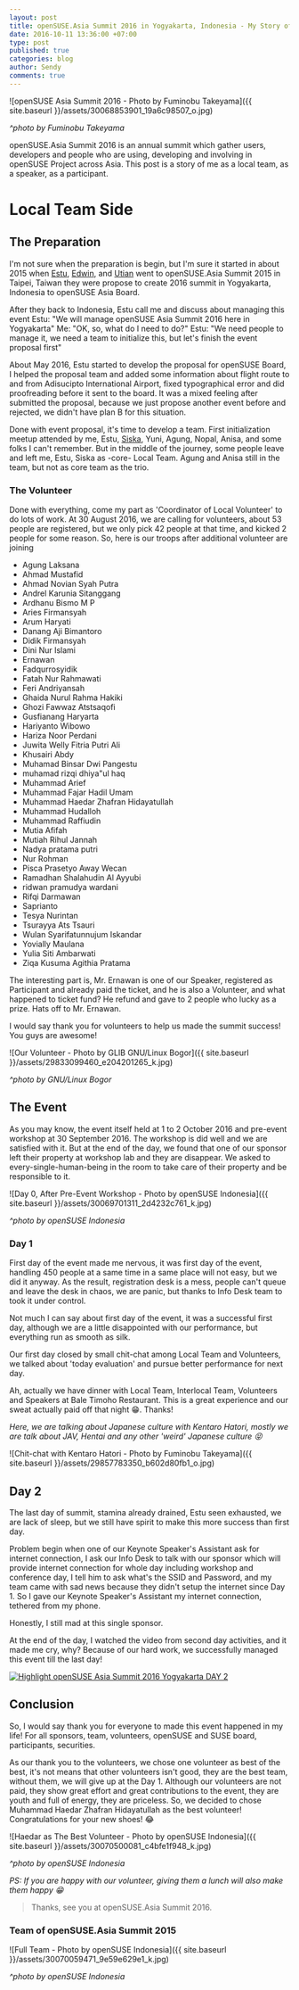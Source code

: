 ```yaml
---
layout: post
title: openSUSE.Asia Summit 2016 in Yogyakarta, Indonesia - My Story of View as Local Team
date: 2016-10-11 13:36:00 +07:00
type: post
published: true
categories: blog
author: Sendy
comments: true
---
```


![openSUSE Asia Summit 2016 - Photo by Fuminobu Takeyama]({{ site.baseurl }}/assets/30068853901_19a6c98507_o.jpg)

*^photo by Fuminobu Takeyama*

openSUSE.Asia Summit 2016 is an annual summit which gather users, developers and people who are using, developing and involving in openSUSE Project across Asia. This post is a story of me as a local team, as a speaker, as a participant.

# Local Team Side

## The Preparation

I'm not sure when the preparation is begin, but I'm sure it started in about 2015 when [Estu](https://tuanpembual.wordpress.com/), [Edwin](http://medwinz.blogspot.co.id/), and [Utian](http://utian.azoebs.com/) went to openSUSE.Asia Summit 2015 in Taipei, Taiwan  they were propose to create 2016 summit in Yogyakarta, Indonesia to openSUSE Asia Board.

After they back to Indonesia, Estu call me and discuss about managing this event
Estu: "We will manage openSUSE Asia Summit 2016 here in Yogyakarta"
Me: "OK, so, what do I need to do?"
Estu: "We need people to manage it, we need a team to initialize this, but let's finish the event proposal first"

About May 2016, Estu started to develop the proposal for openSUSE Board, I helped the proposal team and added some information about flight route to and from Adisucipto International Airport, fixed typographical error and did proofreading before it sent to the board. It was a mixed feeling after submitted the proposal, because we just propose another event before and rejected, we didn't have plan B for this situation.

Done with event proposal, it's time to develop a team. First initialization meetup attended by me, Estu, [Siska](https://iskandarsiska.wordpress.com), Yuni, Agung, Nopal, Anisa, and some folks I can't remember. But in the middle of the journey, some people leave and left me, Estu, Siska as -core- Local Team. Agung and Anisa still in the team, but not as core team as the trio.

### The Volunteer

Done with everything, come my part as 'Coordinator of Local Volunteer' to do lots of work. At 30 August 2016, we are calling for volunteers, about 53 people are registered, but we only pick 42 people at that time, and kicked 2 people for some reason. So, here is our troops after additional volunteer are joining

* Agung Laksana
* Ahmad Mustafid
* Ahmad Novian Syah Putra
* Andrel Karunia Sitanggang
* Ardhanu Bismo M P
* Aries Firmansyah
* Arum Haryati 
* Danang Aji Bimantoro
* Didik Firmansyah
* Dini Nur Islami
* Ernawan
* Fadqurrosyidik
* Fatah Nur Rahmawati
* Feri Andriyansah
* Ghaida Nurul Rahma Hakiki
* Ghozi Fawwaz Atstsaqofi
* Gusfianang Haryarta
* Hariyanto Wibowo
* Hariza Noor Perdani
* Juwita Welly Fitria Putri Ali
* Khusairi Abdy
* Muhamad Binsar Dwi Pangestu
* muhamad rizqi dhiya"ul haq
* Muhammad Arief
* Muhammad Fajar Hadil Umam
* Muhammad Haedar Zhafran Hidayatullah
* Muhammad Hudalloh
* Muhammad Raffiudin
* Mutia Afifah 
* Mutiah Rihul Jannah
* Nadya pratama putri 
* Nur Rohman
* Pisca Prasetyo Away Wecan 
* Ramadhan Shalahudin Al Ayyubi
* ridwan pramudya wardani 
* Rifqi Darmawan
* Saprianto
* Tesya Nurintan
* Tsurayya Ats Tsauri
* Wulan Syarifatunnujum Iskandar
* Yovially Maulana
* Yulia Siti Ambarwati
* Ziqa Kusuma Agithia Pratama

The interesting part is, Mr. Ernawan is one of our Speaker, registered as Participant and already paid the ticket, and he is also a Volunteer, and what happened to ticket fund? He refund and gave to 2 people who lucky as a prize. Hats off to Mr. Ernawan.

I would say thank you for volunteers to help us made the summit success! You guys are awesome!

![Our Volunteer - Photo by GLIB GNU/Linux Bogor]({{ site.baseurl }}/assets/29833099460_e204201265_k.jpg)

*^photo by GNU/Linux Bogor*

## The Event

As you may know, the event itself held at 1 to 2 October 2016 and pre-event workshop at 30 September 2016. The workshop is did well and we are satisfied with it. But at the end of the day, we found that one of our sponsor left their property at workshop lab and they are disappear. We asked to every-single-human-being in the room to take care of their property and be responsible to it.

![Day 0, After Pre-Event Workshop - Photo by openSUSE Indonesia]({{ site.baseurl }}/assets/30069701311_2d4232c761_k.jpg)

*^photo by openSUSE Indonesia*

### Day 1

First day of the event made me nervous, it was first day of the event, handling 450 people at a same time in a same place will not easy, but we did it anyway. As the result, registration desk is a mess, people can't queue and leave the desk in chaos, we are panic, but thanks to Info Desk team to took it under control.

Not much I can say about first day of the event, it was a successful first day, although we are a little disappointed with our performance, but everything run as smooth as silk.

Our first day closed by small chit-chat among Local Team and Volunteers, we talked about 'today evaluation' and pursue better performance for next day.

Ah, actually we have dinner with Local Team, Interlocal Team, Volunteers and Speakers at Bale Timoho Restaurant. This is a great experience and our sweat actually paid off that night :grin:. Thanks!

*Here, we are talking about Japanese culture with Kentaro Hatori, mostly we are talk about JAV, Hentai and any other 'weird' Japanese culture :stuck_out_tongue_closed_eyes:*

![Chit-chat with Kentaro Hatori - Photo by Fuminobu Takeyama]({{ site.baseurl }}/assets/29857783350_b602d80fb1_o.jpg)

## Day 2

The last day of summit, stamina already drained, Estu seen exhausted, we are lack of sleep, but we still have spirit to make this more success than first day.

Problem begin when one of our Keynote Speaker's Assistant ask for internet connection, I ask our Info Desk to talk with our sponsor which will provide internet connection for whole day including workshop and conference day, I tell him to ask what's the SSID and Password, and my team came with sad news because they didn't setup the internet since Day 1. So I gave our Keynote Speaker's Assistant my internet connection, tethered from my phone.

Honestly, I still mad at this single sponsor.

At the end of the day, I watched the video from second day activities, and it made me cry, why? Because of our hard work, we successfully managed this event till the last day!

[![Highlight openSUSE Asia Summit 2016 Yogyakarta DAY 2](http://img.youtube.com/vi/o1tNvUtSm_U/0.jpg)](http://www.youtube.com/watch?v=o1tNvUtSm_U)

## Conclusion

So, I would say thank you for everyone to made this event happened in my life! For all sponsors, team, volunteers, openSUSE and SUSE board, participants, securities.

As our thank you to the volunteers, we chose one volunteer as best of the best, it's not means that other volunteers isn't good, they are the best team, without them, we will give up at the Day 1. Although our volunteers are not paid, they show great effort and great contributions to the event, they are youth and full of energy, they are priceless. So, we decided to chose Muhammad Haedar Zhafran Hidayatullah as the best volunteer! Congratulations for your new shoes! :joy:

![Haedar as The Best Volunteer - Photo by openSUSE Indonesia]({{ site.baseurl }}/assets/30070500081_c4bfe1f948_k.jpg)

*^photo by openSUSE Indonesia*

*PS: If you are happy with our volunteer, giving them a lunch will also make them happy :grin:*

> Thanks, see you at openSUSE.Asia Summit 2016.

### Team of openSUSE.Asia Summit 2015

![Full Team - Photo by openSUSE Indonesia]({{ site.baseurl }}/assets/30070059471_9e59e629e1_k.jpg)

*^photo by openSUSE Indonesia*
